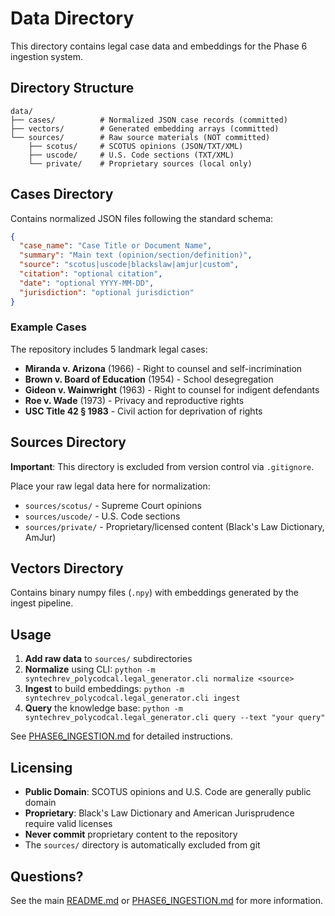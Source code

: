 # Data Directory

This directory contains legal case data and embeddings for the Phase 6 ingestion system.

## Directory Structure

```
data/
├── cases/          # Normalized JSON case records (committed)
├── vectors/        # Generated embedding arrays (committed)
└── sources/        # Raw source materials (NOT committed)
    ├── scotus/     # SCOTUS opinions (JSON/TXT/XML)
    ├── uscode/     # U.S. Code sections (TXT/XML)
    └── private/    # Proprietary sources (local only)
```

## Cases Directory

Contains normalized JSON files following the standard schema:

```json
{
  "case_name": "Case Title or Document Name",
  "summary": "Main text (opinion/section/definition)",
  "source": "scotus|uscode|blackslaw|amjur|custom",
  "citation": "optional citation",
  "date": "optional YYYY-MM-DD",
  "jurisdiction": "optional jurisdiction"
}
```

### Example Cases

The repository includes 5 landmark legal cases:
- **Miranda v. Arizona** (1966) - Right to counsel and self-incrimination
- **Brown v. Board of Education** (1954) - School desegregation
- **Gideon v. Wainwright** (1963) - Right to counsel for indigent defendants
- **Roe v. Wade** (1973) - Privacy and reproductive rights
- **USC Title 42 § 1983** - Civil action for deprivation of rights

## Sources Directory

**Important**: This directory is excluded from version control via `.gitignore`.

Place your raw legal data here for normalization:
- `sources/scotus/` - Supreme Court opinions
- `sources/uscode/` - U.S. Code sections
- `sources/private/` - Proprietary/licensed content (Black's Law Dictionary, AmJur)

## Vectors Directory

Contains binary numpy files (`.npy`) with embeddings generated by the ingest pipeline.

## Usage

1. **Add raw data** to `sources/` subdirectories
2. **Normalize** using CLI: `python -m syntechrev_polycodcal.legal_generator.cli normalize <source>`
3. **Ingest** to build embeddings: `python -m syntechrev_polycodcal.legal_generator.cli ingest`
4. **Query** the knowledge base: `python -m syntechrev_polycodcal.legal_generator.cli query --text "your query"`

See [PHASE6_INGESTION.md](../docs/PHASE6_INGESTION.md) for detailed instructions.

## Licensing

- **Public Domain**: SCOTUS opinions and U.S. Code are generally public domain
- **Proprietary**: Black's Law Dictionary and American Jurisprudence require valid licenses
- **Never commit** proprietary content to the repository
- The `sources/` directory is automatically excluded from git

## Questions?

See the main [README.md](../README.md) or [PHASE6_INGESTION.md](../docs/PHASE6_INGESTION.md) for more information.
